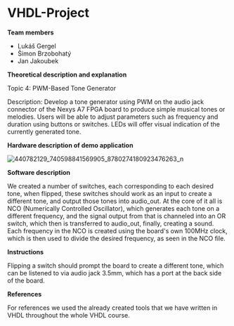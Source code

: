 # VHDL-Project

**Team members**
- Lukáš Gergel
- Šimon Brzobohatý
- Jan Jakoubek

**Theoretical description and explanation**

Topic 4: PWM-Based Tone Generator

Description: Develop a tone generator using PWM on the audio jack connector of the Nexys A7 FPGA board to produce simple musical tones or melodies. Users will be able to adjust parameters such as frequency and duration using buttons or switches. LEDs will offer visual indication of the currently generated tone.

**Hardware description of demo application**


![440782129_740598841569905_8780274180923476263_n](https://github.com/246816/VHDL-Project/assets/168731152/9fd17e1c-b194-40a5-99d5-e58ca24a343f)

**Software description**

We created a number of switches, each corresponding to each desired tone, when flipped, these switches should work as an input to create a different tone, and output those tones into audio_out. At the core of it all is NCO (Numerically Controlled Oscillator), which generates each tone on a different frequency, and the signal output from that is channeled into an OR switch, which then is transferred to audio_out, finally, creating a sound. Each frequency in the NCO is created using the board's own 100MHz clock, which is then used to divide the desired frequency, as seen in the NCO file.

**Instructions**

Flipping a switch should prompt the board to create a different tone, which can be listened to via audio jack 3.5mm, which has a port at the back side of the board.

**References**

For references we used the already created tools that we have written in VHDL throughout the whole VHDL course.
